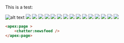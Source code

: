 This is a test:

![alt text](https://s3-us-west-2.amazonaws.com/salesforcejeff/component1/1.png)
<img src="https://s3-us-west-2.amazonaws.com/salesforcejeff/component1/2.png"/>
<img src="https://s3-us-west-2.amazonaws.com/salesforcejeff/component1/3.png"/>
<img src="https://s3-us-west-2.amazonaws.com/salesforcejeff/component1/4.png"/>
<img src="https://s3-us-west-2.amazonaws.com/salesforcejeff/component1/5.png"/>
<img src="https://s3-us-west-2.amazonaws.com/salesforcejeff/component1/6.png"/>
<img src="https://s3-us-west-2.amazonaws.com/salesforcejeff/component1/7.png"/>
<img src="https://s3-us-west-2.amazonaws.com/salesforcejeff/component1/8.png"/>
<img src="https://s3-us-west-2.amazonaws.com/salesforcejeff/component1/9.png"/>
<img src="https://s3-us-west-2.amazonaws.com/salesforcejeff/component1/10.png"/>
<img src="https://s3-us-west-2.amazonaws.com/salesforcejeff/component1/11.png"/>
<img src="https://s3-us-west-2.amazonaws.com/salesforcejeff/component1/12.png"/>
<img src="https://s3-us-west-2.amazonaws.com/salesforcejeff/component1/13.png"/>
<img src="https://s3-us-west-2.amazonaws.com/salesforcejeff/component1/14.png"/>
<img src="https://s3-us-west-2.amazonaws.com/salesforcejeff/component1/15.png"/>
<img src="https://s3-us-west-2.amazonaws.com/salesforcejeff/component1/16.png"/>

```html
<apex:page >
    <chatter:newsfeed />
</apex:page>
```
